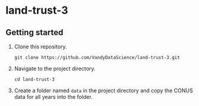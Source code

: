 # land-trust-3

## Getting started

1. Clone this repository.

   ```git clone https://github.com/VandyDataScience/land-trust-3.git```

2. Navigate to the project directory.

   ```cd land-trust-3```

3. Create a folder named `data` in the project directory and copy the CONUS data for all years into the folder.
